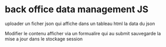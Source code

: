 #  back office data management JS

uploader un ficher json qui affiche dans un tableau html la data du json

Modifier le contenu afficher via un formualire qui au  submit sauvegarde la mise a jour dans le stockage session
